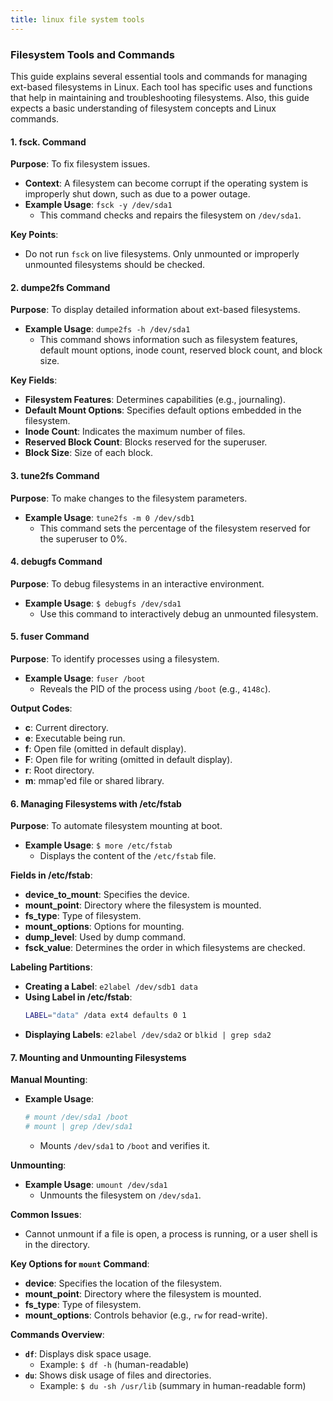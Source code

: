 ```yaml
---
title: linux file system tools
---
```

### Filesystem Tools and Commands

This guide explains several essential tools and commands for managing ext-based filesystems in Linux. Each tool has specific uses and functions that help in maintaining and troubleshooting filesystems. Also, this guide expects a basic understanding of filesystem concepts and Linux commands.

#### **1. fsck. Command**

**Purpose**: To fix filesystem issues.

- **Context**: A filesystem can become corrupt if the operating system is improperly shut down, such as due to a power outage.
- **Example Usage**: `fsck -y /dev/sda1`
  - This command checks and repairs the filesystem on `/dev/sda1`.

**Key Points**:
- Do not run `fsck` on live filesystems. Only unmounted or improperly unmounted filesystems should be checked.

#### **2. dumpe2fs Command**

**Purpose**: To display detailed information about ext-based filesystems.

- **Example Usage**: `dumpe2fs -h /dev/sda1`
  - This command shows information such as filesystem features, default mount options, inode count, reserved block count, and block size.

**Key Fields**:
- **Filesystem Features**: Determines capabilities (e.g., journaling).
- **Default Mount Options**: Specifies default options embedded in the filesystem.
- **Inode Count**: Indicates the maximum number of files.
- **Reserved Block Count**: Blocks reserved for the superuser.
- **Block Size**: Size of each block.

#### **3. tune2fs Command**

**Purpose**: To make changes to the filesystem parameters.

- **Example Usage**: `tune2fs -m 0 /dev/sdb1`
  - This command sets the percentage of the filesystem reserved for the superuser to 0%.

#### **4. debugfs Command**

**Purpose**: To debug filesystems in an interactive environment.

- **Example Usage**: `$ debugfs /dev/sda1`
  - Use this command to interactively debug an unmounted filesystem.

#### **5. fuser Command**

**Purpose**: To identify processes using a filesystem.

- **Example Usage**: `fuser /boot`
  - Reveals the PID of the process using `/boot` (e.g., `4148c`).

**Output Codes**:
- **c**: Current directory.
- **e**: Executable being run.
- **f**: Open file (omitted in default display).
- **F**: Open file for writing (omitted in default display).
- **r**: Root directory.
- **m**: mmap'ed file or shared library.

#### **6. Managing Filesystems with /etc/fstab**

**Purpose**: To automate filesystem mounting at boot.

- **Example Usage**: `$ more /etc/fstab`
  - Displays the content of the `/etc/fstab` file.

**Fields in /etc/fstab**:
- **device_to_mount**: Specifies the device.
- **mount_point**: Directory where the filesystem is mounted.
- **fs_type**: Type of filesystem.
- **mount_options**: Options for mounting.
- **dump_level**: Used by dump command.
- **fsck_value**: Determines the order in which filesystems are checked.

**Labeling Partitions**:
- **Creating a Label**: `e2label /dev/sdb1 data`
- **Using Label in /etc/fstab**:
  ```sh
  LABEL="data" /data ext4 defaults 0 1
  ```
- **Displaying Labels**: `e2label /dev/sda2` or `blkid | grep sda2`

#### **7. Mounting and Unmounting Filesystems**

**Manual Mounting**:
- **Example Usage**:
  ```sh
  # mount /dev/sda1 /boot
  # mount | grep /dev/sda1
  ```
  - Mounts `/dev/sda1` to `/boot` and verifies it.

**Unmounting**:
- **Example Usage**: `umount /dev/sda1`
  - Unmounts the filesystem on `/dev/sda1`.

**Common Issues**:
- Cannot unmount if a file is open, a process is running, or a user shell is in the directory.

**Key Options for `mount` Command**:
- **device**: Specifies the location of the filesystem.
- **mount_point**: Directory where the filesystem is mounted.
- **fs_type**: Type of filesystem.
- **mount_options**: Controls behavior (e.g., `rw` for read-write).

**Commands Overview**:
- **`df`**: Displays disk space usage.
  - Example: `$ df -h` (human-readable)
- **`du`**: Shows disk usage of files and directories.
  - Example: `$ du -sh /usr/lib` (summary in human-readable form)
